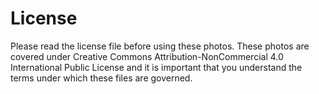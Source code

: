 # License
Please read the license file before using these photos. These photos are covered under Creative Commons Attribution-NonCommercial 4.0 International Public License and it is important that you understand the terms under which these files are governed.